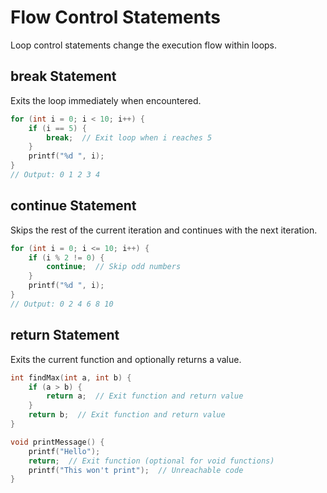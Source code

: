 # Flow Control Statements

Loop control statements change the execution flow within loops.

## break Statement

Exits the loop immediately when encountered.

```c
for (int i = 0; i < 10; i++) {
    if (i == 5) {
        break;  // Exit loop when i reaches 5
    }
    printf("%d ", i);
}
// Output: 0 1 2 3 4

```

## continue Statement

Skips the rest of the current iteration and continues with the next iteration.

```c
for (int i = 0; i <= 10; i++) {
    if (i % 2 != 0) {
        continue;  // Skip odd numbers
    }
    printf("%d ", i);
}
// Output: 0 2 4 6 8 10

```

## return Statement

Exits the current function and optionally returns a value.

```c
int findMax(int a, int b) {
    if (a > b) {
        return a;  // Exit function and return value
    }
    return b;  // Exit function and return value
}

void printMessage() {
    printf("Hello");
    return;  // Exit function (optional for void functions)
    printf("This won't print");  // Unreachable code
}

```

